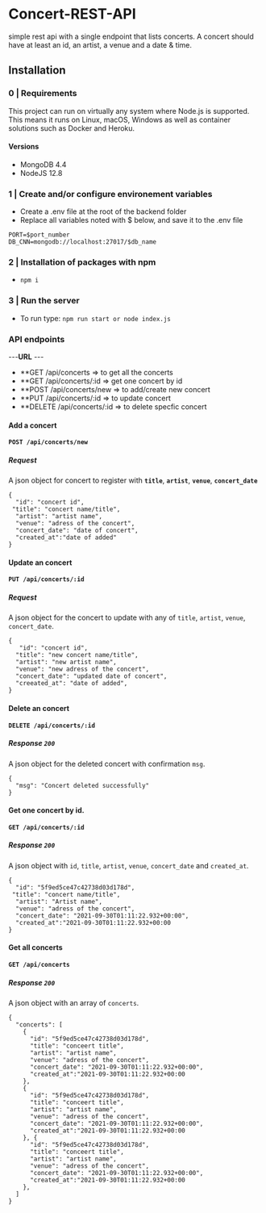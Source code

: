 # Concert-REST-API
simple rest api with a single endpoint that lists concerts. A concert should have at least an id, an artist, a venue and a date & time.

## **Installation**
### **0 | Requirements**

This project can run on virtually any system where Node.js is supported. This means it runs on Linux, macOS, Windows as well as container solutions such as Docker and Heroku.
#### **Versions**
- MongoDB 4.4 
- NodeJS 12.8 

### **1 | Create and/or configure environement variables**
- Create a .env file at the root of the backend folder
- Replace all variables noted with $ below, and save it to the .env file
```
PORT=$port_number
DB_CNN=mongodb://localhost:27017/$db_name
```
### **2 | Installation of packages with npm**

- `npm i`

### **3 | Run the server**
- To run type: `npm run start or node index.js`

### **API endpoints**

---**URL** ---

- **GET   /api/concerts      => to get all the concerts
- **GET   /api/concerts/:id   => get one concert by id
- **POST  /api/concerts/new   => to add/create new concert 
- **PUT    /api/concerts/:id   => to update concert
- **DELETE  /api/concerts/:id   => to delete specfic concert

#### **Add a concert**

**`POST /api/concerts/new`**

##### **Request**

A json object for concert to register with **`title`**, **`artist`**, **`venue`**, **`concert_date`**
```
{
  "id": "concert id",
 "title": "concert name/title",
  "artist": "artist name",
  "venue": "adress of the concert",
  "concert_date": "date of concert",
  "created_at":"date of added"
}
```
#### **Update an concert**

**`PUT /api/concerts/:id`**

##### **Request**

A json object for the concert to update with any of `title`, `artist`, `venue`, `concert_date`.

```
{ 
   "id": "concert id",
  "title": "new concert name/title",
  "artist": "new artist name",
  "venue": "new adress of the concert",
  "concert_date": "updated date of concert",
  "creeated_at": "date of added",
}
```
#### **Delete an concert**

**`DELETE /api/concerts/:id`**

##### **Response `200`**

A json object for the deleted concert with confirmation `msg`.

```
{
  "msg": "Concert deleted successfully"
}
```
#### Get one concert by id.
**`GET /api/concerts/:id`**
##### **Response `200`**
A json object with  `id`, `title`, `artist`, `venue`, `concert_date` and `created_at`.

```
{
  "id": "5f9ed5ce47c42738d03d178d",
 "title": "concert name/title",
  "artist": "Artist name",
  "venue": "adress of the concert",
  "concert_date": "2021-09-30T01:11:22.932+00:00",
  "created_at":"2021-09-30T01:11:22.932+00:00
}
```

#### Get all concerts

**`GET /api/concerts`**

##### **Response `200`**

A json object with  an array of `concerts`.

```
{
  "concerts": [
    {
      "id": "5f9ed5ce47c42738d03d178d",
      "title": "conceert title",
      "artist": "artist name",
      "venue": "adress of the concert",
      "concert_date": "2021-09-30T01:11:22.932+00:00",
      "created_at":"2021-09-30T01:11:22.932+00:00
    },
    {
      "id": "5f9ed5ce47c42738d03d178d",
      "title": "conceert title",
      "artist": "artist name",
      "venue": "adress of the concert",
      "concert_date": "2021-09-30T01:11:22.932+00:00",
      "created_at":"2021-09-30T01:11:22.932+00:00
    }, {
      "id": "5f9ed5ce47c42738d03d178d",
      "title": "conceert title",
      "artist": "artist name",
      "venue": "adress of the concert",
      "concert_date": "2021-09-30T01:11:22.932+00:00",
      "created_at":"2021-09-30T01:11:22.932+00:00
    },
  ]
}
```
